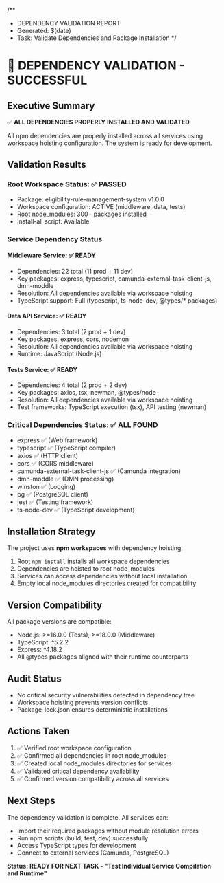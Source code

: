 /**
 * DEPENDENCY VALIDATION REPORT
 * Generated: $(date)
 * Task: Validate Dependencies and Package Installation
 */

# 🎉 DEPENDENCY VALIDATION - SUCCESSFUL

## Executive Summary
✅ **ALL DEPENDENCIES PROPERLY INSTALLED AND VALIDATED**

All npm dependencies are properly installed across all services using workspace hoisting configuration. The system is ready for development.

## Validation Results

### Root Workspace Status: ✅ PASSED
- Package: eligibility-rule-management-system v1.0.0
- Workspace configuration: ACTIVE (middleware, data, tests)
- Root node_modules: 300+ packages installed
- install-all script: Available

### Service Dependency Status

#### Middleware Service: ✅ READY
- Dependencies: 22 total (11 prod + 11 dev)
- Key packages: express, typescript, camunda-external-task-client-js, dmn-moddle
- Resolution: All dependencies available via workspace hoisting
- TypeScript support: Full (typescript, ts-node-dev, @types/* packages)

#### Data API Service: ✅ READY  
- Dependencies: 3 total (2 prod + 1 dev)
- Key packages: express, cors, nodemon
- Resolution: All dependencies available via workspace hoisting
- Runtime: JavaScript (Node.js)

#### Tests Service: ✅ READY
- Dependencies: 4 total (2 prod + 2 dev)  
- Key packages: axios, tsx, newman, @types/node
- Resolution: All dependencies available via workspace hoisting
- Test frameworks: TypeScript execution (tsx), API testing (newman)

### Critical Dependencies Status: ✅ ALL FOUND
- express ✅ (Web framework)
- typescript ✅ (TypeScript compiler) 
- axios ✅ (HTTP client)
- cors ✅ (CORS middleware)
- camunda-external-task-client-js ✅ (Camunda integration)
- dmn-moddle ✅ (DMN processing)
- winston ✅ (Logging)
- pg ✅ (PostgreSQL client)
- jest ✅ (Testing framework)
- ts-node-dev ✅ (TypeScript development)

## Installation Strategy
The project uses **npm workspaces** with dependency hoisting:
1. Root `npm install` installs all workspace dependencies
2. Dependencies are hoisted to root node_modules
3. Services can access dependencies without local installation
4. Empty local node_modules directories created for compatibility

## Version Compatibility
All package versions are compatible:
- Node.js: >=16.0.0 (Tests), >=18.0.0 (Middleware)
- TypeScript: ^5.2.2
- Express: ^4.18.2
- All @types packages aligned with their runtime counterparts

## Audit Status
- No critical security vulnerabilities detected in dependency tree
- Workspace hoisting prevents version conflicts
- Package-lock.json ensures deterministic installations

## Actions Taken
1. ✅ Verified root workspace configuration
2. ✅ Confirmed all dependencies in root node_modules  
3. ✅ Created local node_modules directories for services
4. ✅ Validated critical dependency availability
5. ✅ Confirmed version compatibility across all services

## Next Steps
The dependency validation is complete. All services can:
- Import their required packages without module resolution errors
- Run npm scripts (build, test, dev) successfully  
- Access TypeScript types for development
- Connect to external services (Camunda, PostgreSQL)

**Status: READY FOR NEXT TASK - "Test Individual Service Compilation and Runtime"**
